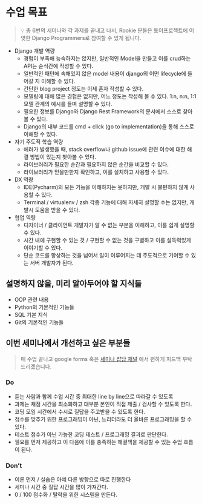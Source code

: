 # 수업 목표

> 💡 총 6번의 세미나와 각 과제를 끝내고 나서, Rookie 분들은 토이프로젝트에 어엿한 Django Programmers로 참여할 수 있게 됩니다.

- Django 개발 역량
    - 경험이 부족해 능숙하지는 않지만, 일반적인 Model을 만들고 이를 crud하는 API는 순식간에 작성할 수 있다.
    - 일반적인 패턴에 속해있지 않은 model 내용이 django의 어떤 lifecycle에 들어갈 지 이해할 수 있다.
    - 간단한 blog project 정도는 이제 혼자 작성할 수 있다.
    - 모델링에 대해 많은 경험은 없지만, 어느 정도는 작성해 볼 수 있다. 1:n, n:n, 1:1 모델 관계의 예시를 들며 설명할 수 있다.
    - 필요한 정보를 Django와 Django Rest Framework의 문서에서 스스로 찾아볼 수 있다.
    - Django의 내부 코드를 cmd + click (go to implementation)을 통해 스스로 이해할 수 있다.
- 자기 주도적 학습 역량
    - 에러가 발생했을 때, stack overflow나 github issue에 관련 이슈에 대한 해결 방법이 있는지 찾아볼 수 있다.
    - 라이브러리가 필요한 순간과 필요하지 않은 순간을 비교할 수 있다.
    - 라이브러리가 믿을만한지 확인하고, 이를 설치하고 사용할 수 있다.
- DX 역량
    - IDE(Pycharm)의 모든 기능을 이해하지는 못하지만, 개발 시 불편하지 않게 사용할 수 있다.
    - Terminal / virtualenv / zsh 각종 기능에 대해 자세히 설명할 수는 없지만, 개발시 도움을 받을 수 있다.
- 협업 역량
    - 디자이너 / 클라이언트 개발자가 알 수 없는 부분을 이해하고, 이를 쉽게 설명할 수 있다.
    - 시간 내에 구현할 수 있는 것 / 구현할 수 없는 것을 구별하고 이를 설득력있게 이야기할 수 있다.
    - 단순 코드를 향상하는 것을 넘어서 일이 이루어지는 데 주도적으로 기여할 수 있는 서버 개발자가 된다.


## 설명하지 않을, 미리 알아두어야 할 지식들

- OOP 관련 내용
- Python의 기본적인 기능들
- SQL 기본 지식
- Git의 기본적인 기능들 

## 이번 세미나에서 개선하고 싶은 부분들

> 매 수업 끝나고 google forms 혹은 [세미나 잡담 채널](./https://wafflestudio2-z5b5604.slack.com/archives/C03UZTPPFHA) 에서 편하게 피드백 부탁드리겠습니다.

### Do

- 듣는 사람과 함께 수업 시간 중 최대한 line by line으로 따라갈 수 있도록
- 과제는 채점 시간을 최소화하고 대부분 본인이 직접 제출 / 검사할 수 있도록 한다.
- 코딩 모임 시간에서 수시로 질답을 주고받을 수 있도록 한다.
- 점수를 맞추기 위한 프로그래밍이 아닌, 느리더라도 더 올바른 프로그래밍을 할 수 있다.
- 테스트 점수가 아닌 가능한 코딩 테스트 / 프로그래밍 결과로 판단한다.
- 필요를 먼저 제공하고 이 다음에 이를 충족하는 해결책을 제공할 수 있는 수업 흐름이 된다.

### Don’t

- 이론 먼저 / 실습은 아예 다른 방향으로 따로 진행한다
- 세미나 시간 중 질답 시간을 많이 가져간다.
- 0 / 100 점수화 / 탈락을 위한 시스템을 만든다.
